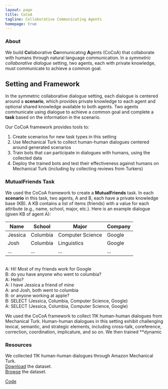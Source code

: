 ```yaml
---
layout: page
title: CoCoA 
tagline: Collaborative Communicating Agents
homepage: true
---
```


### About 

We build **Co**llaborative **Co**mmunicating **A**gents (CoCoA) that
collaborate with humans through natural language communication.
In a *symmetric collaborative dialogue* setting, two agents,
each with private knowledge, must communicate to achieve a common goal. 

## Setting and Framework

In the symmetric collaborative dialogue setting, each dialogue is centered around a **scenario**,
which provides private knowledge to each agent and optional shared knowledge available to both agents.
Two agents communicate using dialogue to achieve a common goal and complete a **task** based on 
the information in the scenario. 

Our CoCoA framework provides tools to:

1. Create scenarios for new task types in this setting
2. Use Mechanical Turk to collect human-human dialogues centered around generated scenarios
3. Train bots that can participate in dialogues with humans, using the collected data
4. Deploy the trained bots and test their effectiveness against humans on Mechanical Turk (including by collecting reviews from Turkers)

### MutualFriends Task
We used the CoCoA framework to create a **MutualFriends** task.
In each **scenario** in this task, two agents, A and B, each have a private knowledge base (KB).
A KB contains a list of items (friends) with a value for each attribute (e.g., name, school, major, etc.).
Here is an example dialogue (given KB of agent A):

| Name        | School       | Major                | Company     |
|-------------|--------------|----------------------|-------------|
| Jessica     | Columbia     | Computer Science     | Google      |
| Josh        | Columbia     | Linguistics          | Google      |
| ...         | ...          | ...                  | ...         |

<br/>
A: Hi! Most of my friends work for Google<br/>
B: do you have anyone who went to columbia?<br/> 
A: Hello?<br/>
A: I have Jessica a friend of mine<br/>
A: and Josh, both went to columbia<br/>
B: or anyone working at apple?<br/>
B: SELECT (Jessica, Columbia, Computer Science, Google)<br/>
A: SELECT (Jessica, Columbia, Computer Science, Google)<br/>

We used the CoCoA framework to collect 11K human-human dialogues from Mechanical Turk. Human-human dialogues in this setting exhibit challenging lexical, semantic, and strategic elements,
including cross-talk, coreference, correction, coordination, implicature, and so on. We then trained **dynamic

### Resources

We collected 11K human-human dialogues through Amazon Mechanical Turk.<br/>
[Download](https://worksheets.codalab.org/bundles/0x5a4cefea7fd443cea15aa532bb8fcd67/) the dataset.<br/>
[Browse](https://worksheets.codalab.org/rest/bundles/0x2b7d7cb170b0475fa998f3ddf3c32893/contents/blob/chat_viewer/chat.html) the dataset.<br/>

[Code](https://github.com/stanfordnlp/cocoa/tree/cocoa-0.1)
